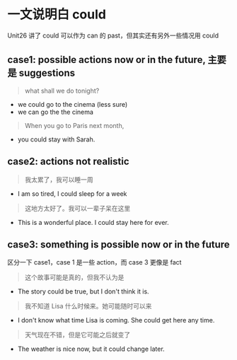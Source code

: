 # 一文说明白 could

Unit26 讲了 could 可以作为 can 的 past，但其实还有另外一些情况用 could

## case1: possible actions now or in the future, 主要是 suggestions

> what shall we do tonight?

- we could go to the cinema (less sure)
- we can go the the cinema

> When you go to Paris next month,

- you could stay with Sarah.

## case2: actions not realistic

> 我太累了，我可以睡一周

- I am so tired, I could sleep for a week

> 这地方太好了。我可以一辈子呆在这里

- This is a wonderful place. I could stay here for ever.

## case3: something is possible now or in the future

区分一下 case1，case 1 是一些 action，而 case 3 更像是 fact

> 这个故事可能是真的，但我不认为是

- The story could be true, but I don't think it is.

> 我不知道 Lisa 什么时候来。她可能随时可以来

- I don't know what time Lisa is coming. She could get here any time.

> 天气现在不错，但是它可能之后就变了

- The weather is nice now, but it could change later.
